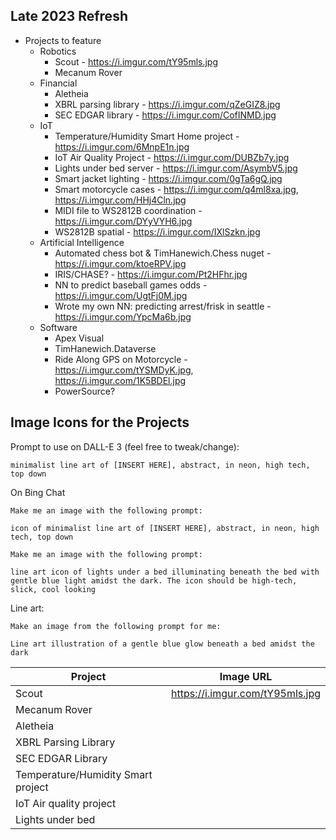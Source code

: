 ## Late 2023 Refresh
- Projects to feature
    - Robotics
        - Scout - https://i.imgur.com/tY95mls.jpg
        - Mecanum Rover
    - Financial
        - Aletheia
        - XBRL parsing library - https://i.imgur.com/qZeGIZ8.jpg
        - SEC EDGAR library - https://i.imgur.com/CofINMD.jpg
    - IoT
        - Temperature/Humidity Smart Home project - https://i.imgur.com/6MnpE1n.jpg
        - IoT Air Quality Project - https://i.imgur.com/DUBZb7y.jpg
        - Lights under bed server - https://i.imgur.com/AsymbV5.jpg
        - Smart jacket lighting - https://i.imgur.com/0gTa6gQ.jpg
        - Smart motorcycle cases - https://i.imgur.com/q4ml8xa.jpg, https://i.imgur.com/HHj4Cln.jpg
        - MIDI file to WS2812B coordination - https://i.imgur.com/DYyVYH6.jpg
        - WS2812B spatial - https://i.imgur.com/IXlSzkn.jpg
    - Artificial Intelligence
        - Automated chess bot & TimHanewich.Chess nuget - https://i.imgur.com/ktoeRPV.jpg
        - IRIS/CHASE? - https://i.imgur.com/Pt2HFhr.jpg
        - NN to predict baseball games odds - https://i.imgur.com/UgtFj0M.jpg
        - Wrote my own NN: predicting arrest/frisk in seattle - https://i.imgur.com/YpcMa6b.jpg
    - Software
        - Apex Visual
        - TimHanewich.Dataverse
        - Ride Along GPS on Motorcycle - https://i.imgur.com/tYSMDyK.jpg, https://i.imgur.com/1K5BDEl.jpg
        - PowerSource?

## Image Icons for the Projects
Prompt to use on DALL-E 3 (feel free to tweak/change):
```
minimalist line art of [INSERT HERE], abstract, in neon, high tech, top down
```

On Bing Chat
```
Make me an image with the following prompt:

icon of minimalist line art of [INSERT HERE], abstract, in neon, high tech, top down
```

```
Make me an image with the following prompt:

line art icon of lights under a bed illuminating beneath the bed with gentle blue light amidst the dark. The icon should be high-tech, slick, cool looking
```

Line art:
```
Make an image from the following prompt for me:

Line art illustration of a gentle blue glow beneath a bed amidst the dark
```

|Project|Image URL|
|-|-|
|Scout|https://i.imgur.com/tY95mls.jpg|
|Mecanum Rover||
|Aletheia||
|XBRL Parsing Library||
|SEC EDGAR Library||
|Temperature/Humidity Smart project||
|IoT Air quality project||
|Lights under bed||
        